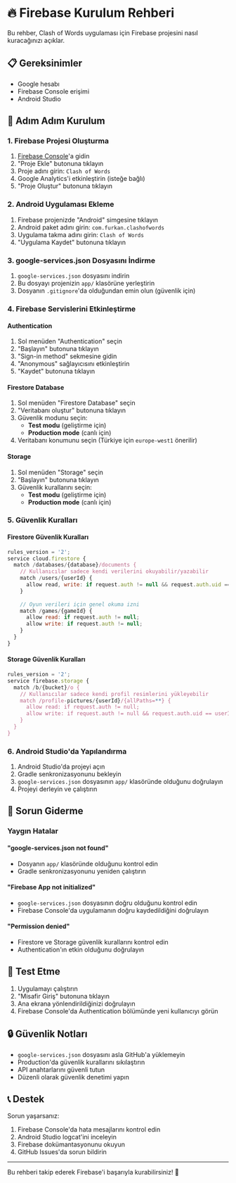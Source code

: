 # 🔥 Firebase Kurulum Rehberi

Bu rehber, Clash of Words uygulaması için Firebase projesini nasıl kuracağınızı açıklar.

## 📋 Gereksinimler

- Google hesabı
- Firebase Console erişimi
- Android Studio

## 🚀 Adım Adım Kurulum

### 1. Firebase Projesi Oluşturma

1. [Firebase Console](https://console.firebase.google.com/)'a gidin
2. "Proje Ekle" butonuna tıklayın
3. Proje adını girin: `Clash of Words`
4. Google Analytics'i etkinleştirin (isteğe bağlı)
5. "Proje Oluştur" butonuna tıklayın

### 2. Android Uygulaması Ekleme

1. Firebase projenizde "Android" simgesine tıklayın
2. Android paket adını girin: `com.furkan.clashofwords`
3. Uygulama takma adını girin: `Clash of Words`
4. "Uygulama Kaydet" butonuna tıklayın

### 3. google-services.json Dosyasını İndirme

1. `google-services.json` dosyasını indirin
2. Bu dosyayı projenizin `app/` klasörüne yerleştirin
3. Dosyanın `.gitignore`'da olduğundan emin olun (güvenlik için)

### 4. Firebase Servislerini Etkinleştirme

#### Authentication
1. Sol menüden "Authentication" seçin
2. "Başlayın" butonuna tıklayın
3. "Sign-in method" sekmesine gidin
4. "Anonymous" sağlayıcısını etkinleştirin
5. "Kaydet" butonuna tıklayın

#### Firestore Database
1. Sol menüden "Firestore Database" seçin
2. "Veritabanı oluştur" butonuna tıklayın
3. Güvenlik modunu seçin:
   - **Test modu** (geliştirme için)
   - **Production mode** (canlı için)
4. Veritabanı konumunu seçin (Türkiye için `europe-west1` önerilir)

#### Storage
1. Sol menüden "Storage" seçin
2. "Başlayın" butonuna tıklayın
3. Güvenlik kurallarını seçin:
   - **Test modu** (geliştirme için)
   - **Production mode** (canlı için)

### 5. Güvenlik Kuralları

#### Firestore Güvenlik Kuralları
```javascript
rules_version = '2';
service cloud.firestore {
  match /databases/{database}/documents {
    // Kullanıcılar sadece kendi verilerini okuyabilir/yazabilir
    match /users/{userId} {
      allow read, write: if request.auth != null && request.auth.uid == userId;
    }
    
    // Oyun verileri için genel okuma izni
    match /games/{gameId} {
      allow read: if request.auth != null;
      allow write: if request.auth != null;
    }
  }
}
```

#### Storage Güvenlik Kuralları
```javascript
rules_version = '2';
service firebase.storage {
  match /b/{bucket}/o {
    // Kullanıcılar sadece kendi profil resimlerini yükleyebilir
    match /profile-pictures/{userId}/{allPaths=**} {
      allow read: if request.auth != null;
      allow write: if request.auth != null && request.auth.uid == userId;
    }
  }
}
```

### 6. Android Studio'da Yapılandırma

1. Android Studio'da projeyi açın
2. Gradle senkronizasyonunu bekleyin
3. `google-services.json` dosyasının `app/` klasöründe olduğunu doğrulayın
4. Projeyi derleyin ve çalıştırın

## 🔧 Sorun Giderme

### Yaygın Hatalar

#### "google-services.json not found"
- Dosyanın `app/` klasöründe olduğunu kontrol edin
- Gradle senkronizasyonunu yeniden çalıştırın

#### "Firebase App not initialized"
- `google-services.json` dosyasının doğru olduğunu kontrol edin
- Firebase Console'da uygulamanın doğru kaydedildiğini doğrulayın

#### "Permission denied"
- Firestore ve Storage güvenlik kurallarını kontrol edin
- Authentication'ın etkin olduğunu doğrulayın

## 📱 Test Etme

1. Uygulamayı çalıştırın
2. "Misafir Giriş" butonuna tıklayın
3. Ana ekrana yönlendirildiğinizi doğrulayın
4. Firebase Console'da Authentication bölümünde yeni kullanıcıyı görün

## 🔒 Güvenlik Notları

- `google-services.json` dosyasını asla GitHub'a yüklemeyin
- Production'da güvenlik kurallarını sıkılaştırın
- API anahtarlarını güvenli tutun
- Düzenli olarak güvenlik denetimi yapın

## 📞 Destek

Sorun yaşarsanız:
1. Firebase Console'da hata mesajlarını kontrol edin
2. Android Studio logcat'ini inceleyin
3. Firebase dokümantasyonunu okuyun
4. GitHub Issues'da sorun bildirin

---

Bu rehberi takip ederek Firebase'i başarıyla kurabilirsiniz! 🎉 
